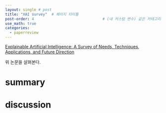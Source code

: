 ```yaml
---
layout: single # post
title: "XAI survey"  # 페이지 타이틀
post-order: 4                               # (내 커스텀 변수) 같은 카테고리 내 정렬 순서
use_math: true
categories:
  - paperreview
---
```


[Explainable Artificial Intelligence: A Survey of Needs, Techniques, Applications, and Future Direction][paperlink]

[paperlink]:https://arxiv.org/abs/2409.00265

위 논문을 살펴본다. 

# summary




# discussion



